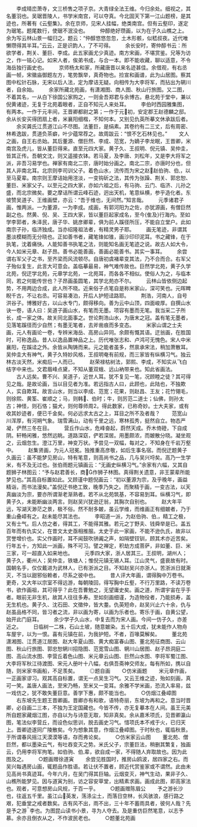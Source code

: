 <!-- { "loadSidebar": true } -->
　　李成晴峦萧寺，文三桥售之项子京。大青绿全法王维。今归余处。细视之，其名董羽也。吴琚晋陵人，书学米南宫，可以夺真。今北固天下第一江山题榜，是其迹也，所著有《云壑集》。余在京师，见宋人挂幅，绝类南宫。但有云壑印，遂定为琚笔。题尾数行，使琚不泯没也。
　　仲醇绝好瓒画，以为在子久山樵之上。余为写云林山景一幅归之。题云：“仲醇悠悠忽忽，土木形骸，似嵇叔夜。近代唯懒瓒得其半耳。”云云，正是识韵人，了不可得。
　　余长安时，寄仲醇书云：所欲学者，荆关、董巨、李成。此五家画尤少真迹。南方宋画，不堪赏鉴。兄等为访之，作一铭心记。如宋人者，俟弟书成，与合一本。即不能收藏，聊以适意，不令海岳独行画史也。
　　京师杨太和家，所藏唐晋以来名迹甚佳。余借观，有右丞画一帧，宋徽庙御题左方，笔势飘举，真奇物也。捡宣和画谱，此为山居图。察其图中松针石脉，无宋以后人法，定为摩诘无疑。向相传为大李将军，而拈出为辋川者，自余始。
　　余家所藏北苑画，有潇湘图、商人图、秋山行旅图。又二图，不着其名，一从白下徐国公家购之，一则金吾郑君与余博古。悬北苑于堂中，兼以倪黄诸迹，无复于北苑着眼者，正自不知元人来处耳。
　　李伯时西园雅集图，有两本。一作于元丰间，王晋卿都尉之第；一作于元初，安定郡王赵德麟之邸。余从长安买得团扇上者，米襄阳细楷，不知何本。又别见仇英所摹文休承跋后者。
　　余买龚氏江贯道江山不尽图。法董巨，是绢素。其卷约有二三丈，后有周密、林希逸跋，贯道负茶癖，叶少蕴常荐之。故周跋云：“恨不乞石林见也。”
　　文人之画，自王右丞始。其后董源、僧巨然、李成、范宽，为嫡子李龙眠，王晋卿，米南宫及虎儿，皆从董巨得来。直至元四大家。黄子久、王叔明、倪元镇、吴仲圭，皆其正传。吾朝文沈，则又遥接衣钵。若马夏，及李唐、刘松年，又是李大将军之派，非吾习易学也。禅家有南北二宗，唐时始分画之。南北二宗，亦唐时分也，但其人非南北耳。北宗则李司训父子。着色山水，流传而为宋之赵赵伯驹、伯，以至马夏辈。南宗则王摩诘始用渲淡，一变钩斫之法，其传为张躁、荆关、郭忠恕、董巨、米家父子。以至元之四大家，亦如六祖之后，有马驹、云门、临济、儿孙之盛，而北宗微矣。要之摩诘所谓云峰石迹，迥出天机，笔意纵横，参乎造化者。东坡赞吴道子、王维画壁，亦云：“吾于维也，无间然。”知言哉。
　　元季诸君子画，惟两派。一为董源，一为李成。成画，有郭河阳为之佐，亦犹源画，有僧巨然副之也。然黄、倪、吴、王四大家，皆以董巨起家成名，至今{隹及}行海内。至如学李郭者，朱泽民，唐子华、姚彦卿辈，俱为前人蹊径所压，不能自立堂户。此如南宗子孙，临济独成。当亦绍隆祖法者，有精灵男子耶。
　　画无笔迹，非谓其墨淡模糊而无分晓也。正如善书者，藏笔锋如锥，画沙印印泥耳。书之藏锋，在于执笔，沈着痛快。人能知善书执笔之法，则能知名画无笔迹之说。故古人如大令，今人如米元章、赵子昂。善书必能善画，善画必能善书。其实一事耳。
　　余尝谓右军父子之书，至齐梁而风流顿尽。自唐初虞褚辈变其法，乃不合而合。右军父子殆似复生，此言大可意会。盖临摹最易，神气难传故也。巨然学北苑，黄子久学北苑，倪迂学北苑，元章学北苑，一北苑耳，而各各不相似。使俗人为之，与临本同，若之何能传世也？子昂画虽圆笔，其学北苑亦不尔。
　　云林山皆依侧边起势，不用两边合成，此人所不晓。近来俗子点笔自是称米家山，深可笑也。元晖睥睨千古，不让右丞。可容易凑泊，开后人护短迳路耶。
　　荆浩，河南人，自号洪谷子。博雅好古，以山水专门，颇得移向。善为云中山顶，四面峻厚。自撰山水诀一卷，语人曰：吴道子画山水，有笔而无墨。项容有墨而无笔。我当采二子所长，成一家之体。故关同北面事之。世论荆浩山水，为唐末之冠。盖有笔无墨者，见落笔蹊径而少自然；有墨无笔者，去斧凿痕而多变态。
　　米家山谓之士夫画，元人有画论一卷，专辨米海岳、高房山异同。余颇有慨其语。迂翁画，在胜国时，可称逸品。昔人以逸品置神品之上。历代唯张志和、卢鸿可无愧色。宋人中米襄阳，在蹊迳之外。余皆从陶铸而来。元之能者虽多，然禀承宋法，稍加萧散耳。吴仲圭大有神气，黄子久特妙风格，王叔明奄有前规，而三家皆有纵横习气。独云林古淡天然，米痴后一人而已。
　　赵荣禄枯树法，郭熙、李成，不知实从飞白结字中来也。文君眉峰点黛，不知从董双蛾、远山衲带来也。知此省画法。
　　古人远矣。曹不兴、吴道子，近世人耳。犹不复见一笔，况顾睦之徒？其可得见之哉。是故论画，当以目见者为准。若远指古人曰，此顾也，此陆也，不独欺人，实自欺耳。故言山水，则当以李成、范宽；花果，则赵昌、王友；花竹翎毛，则徐熙、黄筌、崔顺之；马，则韩、伯时；牛，则厉范二道士；仙佛，则孙太古；神怪，则石恪；猫犬，则何尊师周。得此数家，已称奇妙。士大夫家，或有收其妙迹者，便已千金矣。何必远求太古之上，耳目之所不及者哉？
　　范宽山川浑厚，有河朔气象。瑞雪满山，动有千里之远，寒林孤秀，挺然自立。物态严凝，俨然三冬在目。
　　营丘作山水，危峰奋起，蔚然天成。乔木倚磴，下自成阴。轩畅闲雅，悠然远眺。道路深窈，俨若深居。用墨颇浓，而皴散分晓。凝坐观之，云烟忽生。澄江万里，神变万状。予尝见一双幅，每对之，不知身在千岩万壑中。
　　赵集贤画，为元人冠冕。独推重高彦敬，如后生事名宿。而倪迂题黄子久画云：虽不能梦见房山，特有笔意，则高尚书之品，几与吴兴埒矣。高乃一生学米，有不及无过也。张伯雨题元镇画云：“无画史纵横习气。”余家有六幅，又其自题狮子林图云：“予与赵君善长，商作狮子林图。真得荆关遗意，非王蒙辈所能梦见也。”其高自标置如此。又顾谨中题倪画云：“初以董源为宗，及乎晚年，画益精诣，而书法漫矣。”盖倪迂书绝工致，晚季乃失之。而聚精于画，一变古法，以天真幽淡为宗，要亦所谓渐老渐熟者。若不从北苑筑基，不容易到耳。纵横习气，即黄子久，未能断幽淡两言。则赵吴兴犹逊迂翁，其胸次自别也。
　　赵大年平远，写湖天渺茫之景，极不俗。然不耐多皴，虽云学维，而维画正有细皴者，乃于重山叠嶂有之。赵未能尽其法也。
　　李昭道一派，为赵伯驹、伯，精工之极，又有士气。后人仿之者，得其工，不能得其雅。若元之丁野夫、钱舜举是已。盖五百年而有仇实父，在昔文太史亟相推服。太史于此一家画，不能不逊仇氏，故非以赏誉增价也。实父作画时，耳不闻鼓吹骈阗之声，如隔壁钗钏，顾其术亦近苦矣。行年五十，方知此一派画，殊不可习。譬之禅定，积劫方成菩萨，非如董、巨、米三家，可一超直入如来地也。
　　元季四大家，浙人居其三。王叔明，湖州人；黄子久，衢州人；吴仲圭，铁塘人；惟倪元镇无锡人耳。江山灵气，盛衰故有时。国朝名手，仅仅戴进为武林人，已有浙派之目。不知赵吴兴亦浙人。苦浙派日就澌灭，不当以甜邪俗赖者，尽系之彼中也。
　　昔人评大年画，谓得胸中万卷书。更奇，又大年以宗室不得远游，每朝陵回，得写胸中丘壑，不行万里路，不读万卷书，欲作画祖，其可得乎？此在吾曹勉之，无望庸史矣。画之道，所谓宇宙在乎手者。眼前无非生机，故其人往往多寿。至如刻画细谨，为造物役者，乃能损寿，盖无生机也。黄子久、沈石田、文徵仲，皆大耋。仇英短命，赵吴兴止六十余，仇与赵虽品格不同，皆习者之流，非以画为寄，以画为乐者也。寄乐于画，自黄公望，始开此门庭耳。
　　余少学子久山水，中复去而为宋人画。今间一仿子久，亦差近之。
　　日临树一二株，石山土坡，随意皴染。五十后大成，犹未能作人物舟车屋宇，以为一恨。喜有元镇在前，为我护短。不者，百喙莫解矣。
　　董北苑潇湘图、江贯道江居图、赵大年夏山图、黄大痴富春山图、董北苑征商图、云山图、秋山行旅图、郭忠恕辋川招隐图、范宽雪山图、辋川山居图、赵子昂洞庭二图、高山流水图、李营丘着色山图、米元章云山图、巨然山水图、李将军蜀江图、大李将军秋江待渡图、宋元人册叶十八幅，右俱吾斋神交师友。每有所如，携以自随，则米家书画船，不足羡矣。
　　◎题自画
　　○仿米画题
　　米元章作画，一正画家谬习。观其高自标置，谓无一点吴生习气。又云王维之迹，殆如刻画，真可一笑。盖唐人画法，至宋乃畅，至米又一变耳。余雅不学米画，恐流入率易，兹一戏仿之，犹不敢失董巨意。善学下惠，颇不能当也。
　　○仿烟江叠嶂图
　　右东坡先生题王晋卿画。晋卿亦有和歌，语特奇丽，东坡为再和之。意当时晋卿，必自画二三本，不独为王定国藏也。今皆不传，亦无复摹本在人间。虽王元美所自题家藏烟江图，亦自以为与诗意无取，知非真矣。余从嘉禾项氏，见晋卿瀛山图，笔法似李营丘，而设色似思训，脱去画史习气。惜项氏本不戒于火，已归天上。晋卿迹遂同广陵散矣。今为想象其意，作烟江叠嶂图。于时秋也，辄临秋景。于所谓春风摇江天漠漠等语，存而弗论矣。
　　○仿米家云山图
　　董北苑、僧巨然，都以墨染云气，有吐吞变灭之势。米氏父子，宗董巨法，稍删其繁复，独画云，仍用李将军拘笔。如伯驹、伯辈，欲自成一家，不得随人弃取故也。因为此图及之。
　　○题画赠徐道寅
　　余尝见胜国时，推房山鸥波，居四家之右。而吴兴每遇房山画，辄题品作胜语。若让伏不置者，顾近代赏鉴家或不谓然。此由未见高尚书真迹耳。今年六月，在吴门得其巨轴。云烟变灭，神气生动，果非子久、山樵所能梦见。因与道寅为别，访之容安草堂，出精素求画。画成此图，即高家法也。观者，可意想房山风规，于百一乎。
　　○题画赠陈眉公
　　予之游长沙也，往返五千里。虽江山英发，荡涤尘土，而落日空林，长风骇浪，感行路之艰，犯垂堂之戒者数矣。古有风不出，雨不出，三十年不蓄雨具者，彼何人哉？先是予之游李也。为图昆山读书小景，寻为人夺去。及是重仿巨然笔意，以志予慕。余亦且倒衣从之，不作波民老也。
　　○题董北苑画
